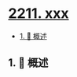 # [2211. xxx](https://github.com/Tdahuyou/TNotes.leetcode/tree/main/notes/2211.%20xxx)

<!-- region:toc -->

- [1. 📝 概述](#1--概述)

<!-- endregion:toc -->

## 1. 📝 概述
